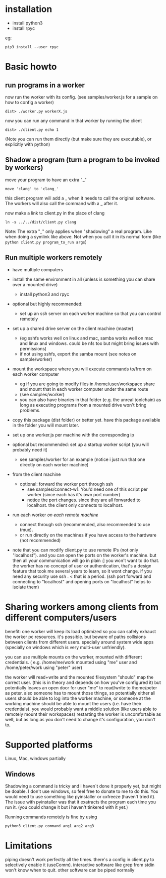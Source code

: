 # installation

* install python3
* install rpyc
    
eg:
    
    pip3 install --user rpyc 

# Basic howto

## run programs in a worker

now run the worker with its config. (see samples/worker.js for a sample on how to config a worker)

    dist> ./worker.py workerX.js

now you can run any command in that worker by running the client

    dist> ./client.py echo 1

(Note you can run them directly (but make sure they are executable), or explicitly with python)

## Shadow a program (turn a program to be invoked by workers)

move your program to have an extra "_"

    move 'clang' to 'clang_'


this client program will add a _ when it needs to call the original software.
The workers will also call the command with a _ after it.

now make a link to client.py in the place of clang

    ln -s ../../dist/client.py clang

Note: The extra "_" only applies when "shadowing" a real program. Like when doing a symlink like above.
Not when you call it in its normal form (like `python client.py program_to_run args`)

## Run multiple workers remotely 

* have multiple computers
* install the same environment in all (unless is something you can share over a mounted drive)
  * install python3 and rpyc
* optional but highly recommended:
  * set up an ssh server on each worker machine so that you can control remotely
* set up a shared drive server on the client machine (master)
  * (eg sshfs works well on linux and mac, samba works well on mac and linux and windows. could be nfs too but might bring issues with permissions)
  * if not using sshfs, export the samba mount (see notes on sample/worker)
* mount the workspace where you will execute commands to/from on each worker computer
  * eg if you are going to modify files in /home/user/workspace share and mount that in each worker computer under the same route
  * (see samples/worker)
  * you can also have binaries in that folder (e.g. the unreal toolchain) as long as executing programs from a mounted drive won't bring problems.
* copy this package (dist folder) or better yet. have this package available in the folder you will mount later.
* set up one worker.js per machine with the corresponding ip
* optional but recommended: set up a startup worker script (you will probably need it)
  * see samples/worker for an example (notice i just run that one directly on each worker machine)

* from the client machine
    * optional: forward the worker port through ssh
      * see samples/connect-w1. You'd need one of this script per worker (since each has it's own port number)
      * notice the port changes. since they are all forwarded to localhost. the client only connects to localhost.
* run each worker _on each remote machine_ 
  * connect through ssh (recommended, also recommended to use tmux).
  * or run directly on the machines if you have access to the hardware (not recommended)

* note that you can modify client.py to use remote IPs (not only "localhost").
and you can open the ports on the worker's machine.
but then all your communication will go in plain :] you won't want to do that.
the worker has no concept of user or authentication, that's a design feature that took me several years to learn, so it wont change.
if you need any security use ssh . < that is a period. (ssh port forward and connecting to "localhost" and opening ports on "localhost" helps to isolate them)

# Sharing workers among clients from different computers/users

benefit: one worker will keep its load optimized so you can safely exhaust the worker pc resources.
it's possible.
but beware of paths collisions between clients from different users.
specially around system wide apps (specially on windows which is very multi-user unfriendly).

you can use multiple mounts on the worker, mounted with different credentials. 
( e.g.
/home/me/work mounted using "me" user
and /home/peter/work using "peter" user)

the worker will read+write and the mounted filesystem "should" map the correct user. (this is in theory and depends on how you've configured it)
but potentially leaves an open door for user "me" to read/write to /home/peter as peter.
also someone has to mount those things, so potentially either all users should be able to log into the worker machine,
or someone at the working machine should be able to mount the users (i.e. have their credentials).
you would probably want a middle solution (like users able to remotely mount their workspaces)
restarting the worker is uncomfortable as well, but as long as you don't need to change it's configuration, you don't to.

# Supported platforms
Linux, Mac, windows partially

## Windows
Shadowing a command is tricky and i haven´t done it properly yet, but might be doable.
I don't use windows, so feel free to donate to me to do this.
You would need to use something like pyinstaller or cxfreeze (haven't tried it). 
The issue with pyinstaller was that it exatracts the program each time you run it. (you could change it but i haven't tinkered with it yet.)

Running commands remotely is fine by using 
    
    python3 client.py command arg1 arg2 arg3



# Limitations

piping doesn't work perfectly all the times.
there's a config in client.py to selectively enable it (useComm).
interactive software like grep from stdin won't know when to quit.
other software can be piped normally

